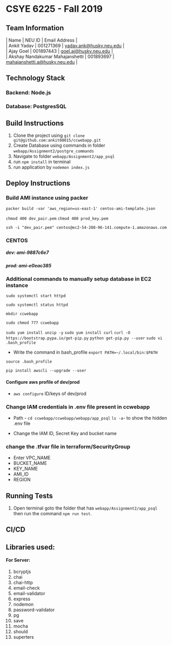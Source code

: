 # CSYE 6225 - Fall 2019

## Team Information

| Name | NEU ID | Email Address |  
| Ankit Yadav | 001271369 | yadav.ank@husky.neu.edu |  
| Ajay Goel | 001897443 | goel.aj@husky.neu.edu |  
| Akshay Nandakumar Mahajanshetti | 001893697 | mahajanshetti.a@husky.neu.edu |  


## Technology Stack

### Backend: Node.js
### Database: PostgresSQL
 

## Build Instructions

1. Clone the project using ` git clone git@github.com:ankit08015/ccwebapp.git `
2. Create Database using commands in folder `webapp/Assignment2/postgre_commands`
3. Navigate to folder ` webapp/Assignment2/app_psql `
4. run `npm install` in terminal
5. run application by ` nodemon index.js `

## Deploy Instructions

### Build AMI instance using packer

`packer build -var 'aws_region=us-east-1' centos-ami-template.json `


`chmod 400 dev_pair.pem`
`chmod 400 prod_key.pem`

`ssh -i "dev_pair.pem" centos@ec2-54-208-96-141.compute-1.amazonaws.com`

### CENTOS
##### dev: ami-9887c6e7
##### prod: ami-e0eac385 

### Additional commands to manually setup database in EC2 instance

`sudo systemctl start httpd`

`sudo systemctl status httpd`

`mkdir ccwebapp`

`sudo chmod 777 ccwebapp`

`sudo yum install unzip -y`
`sudo yum install curl`
`curl -O https://bootstrap.pypa.io/get-pip.py`
`python get-pip.py --user`
`sudo vi .bash_profile`
- Write the command in bash_profile
`export PATH=~/.local/bin:$PATH` 

` source .bash_profile `

`pip install awscli --upgrade --user`
#### Configure aws profile of dev/prod
- ` aws configure `
ID/keys of dev/prod

### Change IAM credentials in .env file present in ccwebapp

- Path - `cd ccwebapp/ccwebapp/webapp/app_psql`
`ls -a`- to show the hidden .env file

- Change the IAM ID, Secret Key and bucket name

### change the .tfvar file in terraform/SecurityGroup

- Enter VPC_NAME
- BUCKET_NAME
- KEY_NAME
- AMI_ID
- REGION

## Running Tests
1. Open terminal goto the folder that has `webapp/Assignment2/app_psql` then run the command `npm run test`.

## CI/CD

## Libraries used:
#### For Server:
1. bcryptjs
2. chai
3. chai-http
4. email-check
5. email-validator
6. express
7. nodemon
8. password-validator
9. pg
10. save
11. mocha
12. should
13. superters